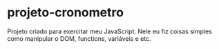 # projeto-cronometro

Projeto criado para exercitar meu JavaScript. Nele eu fiz coisas simples como manipular o DOM, functions, variáveis e etc.

